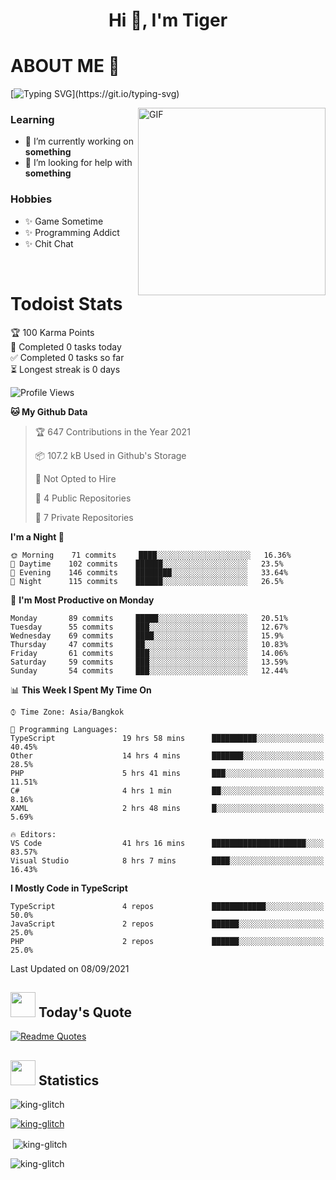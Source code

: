 <h1 align="center">Hi 👋, I'm Tiger</h1>




# ABOUT ME 💬

[![Typing SVG](https://readme-typing-svg.herokuapp.com?color=22F771&vCenter=true&lines=A+perssionate+developer+from+nowhere.)](https://git.io/typing-svg)

<img hight="200px" width="300px" alt="GIF" align="right" src="https://media.giphy.com/media/LmNwrBhejkK9EFP504/giphy.gif">

### Learning
- 🔭 I’m currently working on **something**
- 🤝 I’m looking for help with **something**

### Hobbies
- ✨ Game Sometime
- ✨ Programming Addict
- ✨ Chit Chat

</br>


# Todoist Stats

<!-- TODO-IST:START -->
🏆  100 Karma Points           
🌸  Completed 0 tasks today           
✅  Completed 0 tasks so far           
⏳  Longest streak is 0 days
<!-- TODO-IST:END -->

<!--START_SECTION:waka-->
![Profile Views](http://img.shields.io/badge/Profile%20Views-2-blue)

**🐱 My Github Data** 

> 🏆 647 Contributions in the Year 2021
 > 
> 📦 107.2 kB Used in Github's Storage 
 > 
> 🚫 Not Opted to Hire
 > 
> 📜 4 Public Repositories 
 > 
> 🔑 7 Private Repositories  
 > 
**I'm a Night 🦉** 

```text
🌞 Morning    71 commits     ████░░░░░░░░░░░░░░░░░░░░░   16.36% 
🌆 Daytime    102 commits    ██████░░░░░░░░░░░░░░░░░░░   23.5% 
🌃 Evening    146 commits    ████████░░░░░░░░░░░░░░░░░   33.64% 
🌙 Night      115 commits    ██████░░░░░░░░░░░░░░░░░░░   26.5%

```
📅 **I'm Most Productive on Monday** 

```text
Monday       89 commits     █████░░░░░░░░░░░░░░░░░░░░   20.51% 
Tuesday      55 commits     ███░░░░░░░░░░░░░░░░░░░░░░   12.67% 
Wednesday    69 commits     ████░░░░░░░░░░░░░░░░░░░░░   15.9% 
Thursday     47 commits     ██░░░░░░░░░░░░░░░░░░░░░░░   10.83% 
Friday       61 commits     ███░░░░░░░░░░░░░░░░░░░░░░   14.06% 
Saturday     59 commits     ███░░░░░░░░░░░░░░░░░░░░░░   13.59% 
Sunday       54 commits     ███░░░░░░░░░░░░░░░░░░░░░░   12.44%

```


📊 **This Week I Spent My Time On** 

```text
⌚︎ Time Zone: Asia/Bangkok

💬 Programming Languages: 
TypeScript               19 hrs 58 mins      ██████████░░░░░░░░░░░░░░░   40.45% 
Other                    14 hrs 4 mins       ███████░░░░░░░░░░░░░░░░░░   28.5% 
PHP                      5 hrs 41 mins       ███░░░░░░░░░░░░░░░░░░░░░░   11.51% 
C#                       4 hrs 1 min         ██░░░░░░░░░░░░░░░░░░░░░░░   8.16% 
XAML                     2 hrs 48 mins       █░░░░░░░░░░░░░░░░░░░░░░░░   5.69%

🔥 Editors: 
VS Code                  41 hrs 16 mins      █████████████████████░░░░   83.57% 
Visual Studio            8 hrs 7 mins        ████░░░░░░░░░░░░░░░░░░░░░   16.43%

```

**I Mostly Code in TypeScript** 

```text
TypeScript               4 repos             ████████████░░░░░░░░░░░░░   50.0% 
JavaScript               2 repos             ██████░░░░░░░░░░░░░░░░░░░   25.0% 
PHP                      2 repos             ██████░░░░░░░░░░░░░░░░░░░   25.0%

```



 Last Updated on 08/09/2021
<!--END_SECTION:waka-->


## <img height="40" src="https://raw.githubusercontent.com/innng/innng/master/assets/kyubey.gif"/> Today's Quote

[![Readme Quotes](https://quotes-github-readme.vercel.app/api?type=horizontal)](https://github.com/piyushsuthar/github-readme-quotes)

## <img height="40" src="https://raw.githubusercontent.com/innng/innng/master/assets/kyubey.gif"/> Statistics

<p align="left"> <img src="https://komarev.com/ghpvc/?username=king-glitch&label=Profile%20views&color=0e75b6&style=flat" alt="king-glitch" /> </p>

<p align="left"> <a href="https://github.com/ryo-ma/github-profile-trophy"><img src="https://github-profile-trophy.vercel.app/?username=king-glitch" alt="king-glitch" /></a> </p>

<p>&nbsp;<img align="center" src="https://github-readme-stats.vercel.app/api?username=king-glitch&show_icons=true&locale=en" alt="king-glitch" /></p>

<p><img align="center" src="https://github-readme-streak-stats.herokuapp.com/?user=king-glitch&" alt="king-glitch" /></p>
